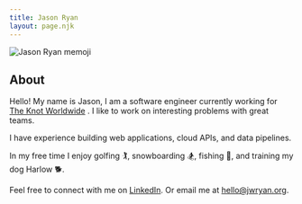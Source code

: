 ```yaml
---
title: Jason Ryan
layout: page.njk
---
```


![Jason Ryan memoji]({{'./img/memoji.png'}})

## About

Hello! My name is Jason, I am a software engineer currently working for [The Knot Worldwide](https://www.theknotww.com) .
I like to work on interesting problems with great teams.

I have experience building web applications, cloud APIs, and data pipelines.

In my free time I enjoy golfing 🏌️, snowboarding 🏂, fishing 🎣, and training my dog Harlow 🐕.

Feel free to connect with me on [LinkedIn](https://linkedin.com/in/jason-ryan-758339b3).
Or email me at [hello@jwryan.org](mailto:hello@jwryan.org).
